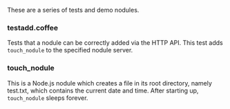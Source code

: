 These are a series of tests and demo nodules.

### testadd.coffee

Tests that a nodule can be correctly added via the HTTP API. This test adds `touch_nodule` to the specified nodule server.

### touch_nodule

This is a Node.js nodule which creates a file in its root directory, namely test.txt, which contains the current date and time. After starting up, `touch_nodule` sleeps forever.
